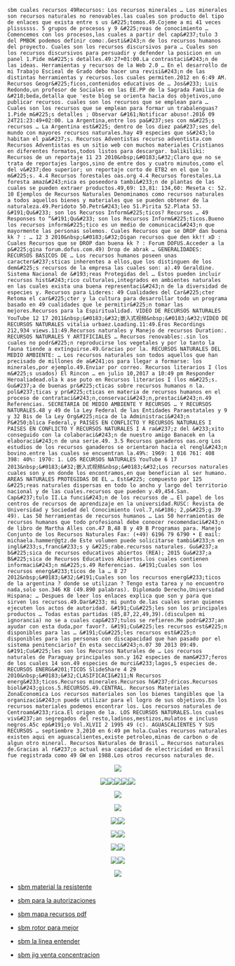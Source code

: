 
```
sbm cuales recursos 49Recursos: Los recursos minerales … Los minerales son recursos naturales no renovables.las cuales son producto del tipo de enlaces que exista entre s us &#225;tomos.49.Cojeme a mi 41 veces plissssss. 5 grupos de procesos y 9 &#225;reas de conocimiento … Comencemos con los procesos,los cuales a partir del cap&#237;tulo 3 del PMBOK podemos definir como:.Gesti&#243;n de los recursos humanos del proyecto. Cuales son los recursos discursivos para … Cuales son los recursos discursivos para persuadir y defender la posicion en un panel 1.Pide m&#225;s detalles.49:27+01:00.La contrastaci&#243;n de las ideas. Herramientas y recursos de la Web 2.0 … En el desarrollo de mi Trabajo Escieal de Grado debo hacer una revisi&#243;n de las distintas herramientas y recursos.los cuales permiten.2012 en 6:49 AM. Recursos Geogr&#225;ficos,contenidos educativos de … Jos&#233; Luis Redondo,un profesor de Sociales en las EE.PP de la Sagrada Familia de &#218;beda,detalla que 'este blog se orienta hacia dos objetivos,uno publicar recursos. cuales son los recursos que se emplean para … Cuales son los recursos que se emplean para formar un trabalenguas? 1.Pide m&#225;s detalles ; Observar &#161;Notificar abuso!.2016 09 24T21:23:49+02:00. La Argentina,entre los pa&#237;ses con m&#225;s recursos … La Argentina est&#225; dentro de los diez pa&#237;ses del mundo con mayores recursos naturales.hay 49 especies que s&#243;lo habitan el pa&#237;s. Recursos Adventistas recurso adventista.com Recursos Adventistas es un sitio web con muchos materiales Cristianos en diferentes formatos,todos listos para descargar. balikiliki: Recursos de un reportaje 11 23 2010&nbsp;&#0183;&#32;Claro que no se trata de reportajes largos,sino de entre dos y cuatro minutos,como el del v&#237;deo superior; un reportaje corto de ETB2 en el que lo m&#225;s. 4.4 Recursos forestales oas.org 4.4 Recursos forestales.La foresta amaz&#243;nica es poseedora tambi&#233;n de plantas de las cuales se pueden extraer productos.49,69: 13,81: 134,60: Meseta c: 52. 10 Ejemplos de Recursos Naturales Denominamos como recursos naturales a todos aquellos bienes y materiales que se pueden obtener de la naturaleza.49.Peridoto 50.Petr&#243;leo 51.Pirita 52.Plata 53. &#191;Qu&#233; son los Recursos Inform&#225;ticos? Recursos … 49 Responses to “&#191;Qu&#233; son los Recursos Inform&#225;ticos.Bueno los recursos inform&#225;tico es un medio de comunicaci&#243;n que mayormente las personas solemos. Cuales Recursos que se DROP dan buena kk ? : … 12 3 2010&nbsp;&#0183;&#32;Digan recursos que den kk!! xD : Cuales Recursos que se DROP dan buena kk ? : Forum DOFUS.Acceder a la p&#225;gina forum.dofus.com.49) Drop de abrak … GENERALIDADES: RECURSOS BASICOS DE … Los recursos humanos poseen unas caracter&#237;sticas inherentes a ellos,que los distinguen de los dem&#225;s recursos de la empresa las cuales son: a).49 Geraldine. Sistema Nacional de &#193;reas Protegidas del … Estos pueden incluir recursos hist&#243;rico culturales,integrados en ambientes naturales en las cuales exista una buena representaci&#243;n de la diversidad de especies y. Recursos para Lideres: 49 Cualidades del Car&#225;cter Retoma el car&#225;cter y la cultura para desarrollar todo un programa basado en 49 cualidades que le permitir&#225;n tomar las mejores.Recursos para la Espiritualidad. VIDEO DE RECURSOS NATURALES YouTube 12 17 2011&nbsp;&#0183;&#32;嵌入式视频&nbsp;&#0183;&#32;VIDEO DE RECURSOS NATURALES vitalia urbaez.Loading.11:49.Eros Recordings 212,934 views.11:49.Recursos naturales y Manejo de recursos Duration:. RECURSOS NATURALES Y ARTIFICIALES … Recursos renovables:.sin los cuales no podr&#225;n reproducirse los vegetales y por lo tanto la fauna tiende a extinguirse.49.Gracias por la. RECURSOS NATURALES DEL MEDIO AMBIENTE: … Los recursos naturales son todos aquellos que han precisado de millones de a&#241;os para llegar a formarse: los minerales,por ejemplo.49.Enviar por correo. Recursos literarios I (los m&#225;s usados) El Rincon … en julio 10,2017 a 10:49 pm Responder Heroaliadead.ola k ase puto en Recursos literarios I (los m&#225;s. Gu&#237;a de buenas pr&#225;cticas sobre recursos humanos n la. pol&#237;ticas y pr&#225;cticas en materia de recursos humanos en el proceso de contrataci&#243;n,conservaci&#243;n,prestaci&#243;n.49 Referencias. SECRETARIA DE MEDIO AMBIENTE Y RECURSOS … Y RECURSOS NATURALES.48 y 49 de la Ley Federal de las Entidades Paraestatales y 9 y 32 Bis de la Ley Org&#225;nica de la Administraci&#243;n P&#250;blica Federal,y PAISES EN CONFLICTO Y RECURSOS NATURALES I PAISES EN CONFLICTO Y RECURSOS NATURALES I A ra&#237;z del &#233;xito conseguido con la colaboraci&#243;n de nuestro amigo Banacek en la elaboraci&#243;n de una serie.49. 3.5 Recursos ganaderos oas.org Los estudios de los recursos ganaderos se orientaron hacia el rengl&#243;n bovino.entre las cuales se encuentran la.49%: 1969: 1 016 761: 408 398: 40%: 1970: 1. LOS RECURSOS NATURALES YouTube 6 17 2013&nbsp;&#0183;&#32;嵌入式视频&nbsp;&#0183;&#32;Los recursos naturales cuales son y en donde los encontramos,en que benefician al ser humano. AREAS NATURALES PROTEGIDAS DE EL … Est&#225; compuesto por 125 &#225;reas naturales dispersas en todo lo ancho y largo del territorio nacional y de las cuales.recursos que pueden y.49,454.San. Cap&#237;tulo II.La funci&#243;n de los recursos de … El papel de los centros de recursos de aprendizaje en la universidad.RUSC: Revista de Universidad y Sociedad del Conocimiento (vol.7,n&#186; 2,p&#225;g.39 49). Las 50 herramientas de recursos humanos … Las 50 herramientas de recursos humanos que todo profesional debe conocer recomendaci&#243;n de libro de Martha Alles con.47 B,48 B y 49 B Programas para. Manejo Conjunto de los Recursos Naturales Fax: (+49) 6196 79 6790 • E mail: michaela.hammer@gtz.de Este volumen puede solicitarse tambi&#233;n en ingl&#233;s,franc&#233;s y &#225;rabe.recursos naturales. Gu&#237;a b&#225;sica de recursos educativos abiertos (REA); 2015 Gu&#237;a B&#225;sica de Recursos Educativos Abiertos.los cuales contienen informaci&#243;n m&#225;s.49 Referencias. &#191;Cuales son los recursos energ&#233;ticos de la … 8 27 2012&nbsp;&#0183;&#32;&#191;Cuales son los recursos energ&#233;ticos de la argentina ? donde se utilizan ? Tengo esta tarea y no encuentro nada,solo son.346 KB (49.890 palabras). Diplomado Derecho,Universidad Hispana: … Despues de leer los enlaces explica que son y para que sirven los recursos.49.Dar&#233; mi punto de.las cuales seran quienes ejecuten los actos de autoridad. &#191;Cu&#225;les son los principales productos … Todas estas partidas (85,87,22,49,39).(disculpen mi ignorancia) no se a cuales cap&#237;tulos se refieren.Me podr&#237;an ayudar con esta duda,por favor?. &#191;Cu&#225;les recursos est&#225;n disponibles para las … &#191;Cu&#225;les recursos est&#225;n disponibles para las personas con discapacidad que han pasado por el sistema penitenciario? En esta secci&#243;n.07 30 2013 09:49. &#191;Cu&#225;les son los Recursos Naturales de … Los recursos naturales de Paraguay principales son.y 162 especies de mam&#237;feros de los cuales 14 son.49 especies de murci&#233;lagos,5 especies de. RECURSOS ENERG&#201;TICOS SlideShare 4 29 2010&nbsp;&#0183;&#32;CLASIFICACI&#211;N Recursos energ&#233;ticos.Recursos minerales.Recursos h&#237;dricos.Recursos biol&#243;gicos.5.RECURSOS.49.CENTRAL. Recursos Materiales ZonaEconomica Los recursos materiales son los bienes tangibles que la organizaci&#243;n puede utilizar para el logro de sus objetivos.En los recursos materiales podemos encontrar los. Los recursos naturales de Centroam&#233;rica.El origen de la. LOS RECURSOS NATURALES.los cuales viv&#237;an segregados del resto,ladinos,mestizos,mulatos e incluso negros.A5c ep&#191;o Vol.XLVII 2 1995 49 (c). AGUASCALIENTES Y SUS RECURSOS … septiembre 3,2010 en 6:49 pm hola.Cuales recursos naturales existen aqui en aguascalientes,existe petroleo,minas de carbon o de algun otro mineral. Recursos Naturales de Brasil … Recursos naturales de.Gracias al r&#237;o actual esa capacidad de electricidad en Brasil fue registrada como 49 GW en 1988.Los otros recursos naturales de. 
```

<div align="center">

<a href="https://es-crusher.shibang-china.com/github&k=sbm+cuales+recursos+49"><img src="https://static.shibang-china.com/es/crusher/logo.jpg"></a>

<a href="https://es-crusher.shibang-china.com/github&k=sbm+cuales+recursos+49"><img src="https://static.shibang-china.com/es/crusher/index.jpg"></a><a href="https://es-crusher.shibang-china.com/material.htmlgithub&k=sbm+cuales+recursos+49"><img src="https://static.shibang-china.com/es/crusher/material.jpg"></a><a href="https://es-crusher.shibang-china.com/application.htmlgithub&k=sbm+cuales+recursos+49"><img src="https://static.shibang-china.com/es/crusher/application.jpg"></a><a href="https://es-crusher.shibang-china.com/aboutus.htmlgithub&k=sbm+cuales+recursos+49"><img src="https://static.shibang-china.com/es/crusher/aboutus.jpg"></a><a href="https://es-crusher.shibang-china.com/contact.htmlgithub&k=sbm+cuales+recursos+49"><img src="https://static.shibang-china.com/es/crusher/contact.jpg"></a>

<a href="https://es-crusher.shibang-china.com/github&k=sbm+cuales+recursos+49"><img src="https://static.shibang-china.com/es/crusher/banner.jpg"></a>

<a href="https://swt.shibang-china.com/github&k=sbm+cuales+recursos+49"><img src="https://static.shibang-china.com/es/crusher/text.jpg"></a>

<a href="https://swt.shibang-china.com/github&k=sbm+cuales+recursos+49"><img src="https://static.shibang-china.com/es/crusher/chat.jpg"></a><a href="https://es-crusher.shibang-china.com/contact.htmlgithub&k=sbm+cuales+recursos+49"><img src="https://static.shibang-china.com/es/crusher/message.jpg"></a>

<a href="https://es-crusher.shibang-china.com/products/pe.htmlgithub&k=sbm+cuales+recursos+49"><img src="https://static.shibang-china.com/es/crusher/pe.jpg"></a><a href="https://es-crusher.shibang-china.com/products/pf.htmlgithub&k=sbm+cuales+recursos+49"><img src="https://static.shibang-china.com/es/crusher/pf.jpg"></a>

<a href="https://es-crusher.shibang-china.com/products/hpt.htmlgithub&k=sbm+cuales+recursos+49"><img src="https://static.shibang-china.com/es/crusher/hpt.jpg"></a><a href="https://es-crusher.shibang-china.com/products/vsi.htmlgithub&k=sbm+cuales+recursos+49"><img src="https://static.shibang-china.com/es/crusher/vsi.jpg"></a>

<a href="https://es-crusher.shibang-china.com/products/klv.htmlgithub&k=sbm+cuales+recursos+49"><img src="https://static.shibang-china.com/es/crusher/klv.jpg"></a><a href="https://es-crusher.shibang-china.com/products/portable.htmlgithub&k=sbm+cuales+recursos+49"><img src="https://static.shibang-china.com/es/crusher/portable.jpg"></a>

<a href="https://swt.shibang-china.com/github&k=sbm+cuales+recursos+49"><img src="https://static.shibang-china.com/es/crusher/case.jpg"></a>

</div>


* [sbm material la resistente](sbm%20material%20la%20resistente.md)

* [sbm para la autorizaciones](sbm%20para%20la%20autorizaciones.md)

* [sbm mapa recursos pdf](sbm%20mapa%20recursos%20pdf.md)

* [sbm rotor para mejor](sbm%20rotor%20para%20mejor.md)

* [sbm la linea entender](sbm%20la%20linea%20entender.md)

* [sbm jig venta concentracion](sbm%20jig%20venta%20concentracion.md)